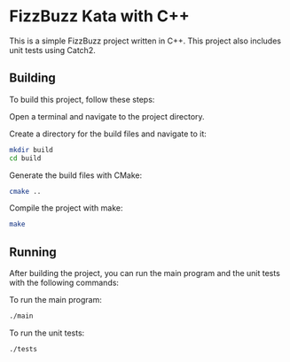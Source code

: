 # FizzBuzz Kata with C++
This is a simple FizzBuzz project written in C++. This project also includes unit tests using Catch2.

## Building
To build this project, follow these steps:

Open a terminal and navigate to the project directory.

Create a directory for the build files and navigate to it:
```bash
mkdir build
cd build
```
Generate the build files with CMake:
```bash
cmake ..
```
Compile the project with make:
```bash
make
```

## Running
After building the project, you can run the main program and the unit tests with the following commands:

To run the main program:
```bash
./main
```

To run the unit tests:
```bash
./tests
```